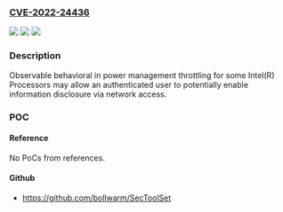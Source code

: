 ### [CVE-2022-24436](https://cve.mitre.org/cgi-bin/cvename.cgi?name=CVE-2022-24436)
![](https://img.shields.io/static/v1?label=Product&message=Intel(R)%20Processors&color=blue)
![](https://img.shields.io/static/v1?label=Version&message=n%2Fa&color=blue)
![](https://img.shields.io/static/v1?label=Vulnerability&message=%20information%20disclosure%20&color=brighgreen)

### Description

Observable behavioral in power management throttling for some Intel(R) Processors may allow an authenticated user to potentially enable information disclosure via network access.

### POC

#### Reference
No PoCs from references.

#### Github
- https://github.com/bollwarm/SecToolSet

